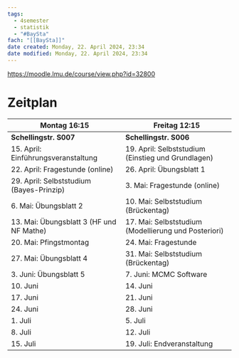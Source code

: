 ```yaml
---
tags:
  - 4semester
  - statistik
  - "#BaySta"
fach: "[[BaySta]]"
date created: Monday, 22. April 2024, 23:34
date modified: Monday, 22. April 2024, 23:34
---
```


https://moodle.lmu.de/course/view.php?id=32800
# Zeitplan

| Montag 16:15         | Freitag 12:15       |
|----------------------|---------------------|
| **Schellingstr. S007** | **Schellingstr. S006** |
| 15. April: Einführungsveranstaltung | 19. April: Selbststudium (Einstieg und Grundlagen) |
| 22. April: Fragestunde (online)     | 26. April: Übungsblatt 1                    |
| 29. April: Selbststudium (Bayes-Prinzip) | 3. Mai: Fragestunde (online)            |
| 6. Mai: Übungsblatt 2                | 10. Mai: Selbststudium (Brückentag)         |
| 13. Mai: Übungsblatt 3 (HF und NF Mathe) | 17. Mai: Selbststudium (Modellierung und Posteriori) |
| 20. Mai: Pfingstmontag               | 24. Mai: Fragestunde                      |
| 27. Mai: Übungsblatt 4               | 31. Mai: Selbststudium (Brückentag)         |
| 3. Juni: Übungsblatt 5               | 7. Juni: MCMC Software                    |
| 10. Juni                            | 14. Juni                                  |
| 17. Juni                            | 21. Juni                                  |
| 24. Juni                            | 28. Juni                                  |
| 1. Juli                             | 5. Juli                                   |
| 8. Juli                             | 12. Juli                                  |
| 15. Juli                            | 19. Juli: Endveranstaltung                |
